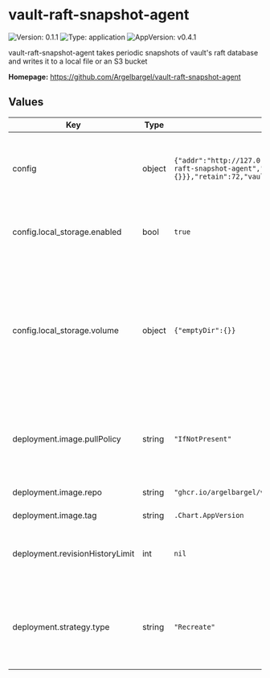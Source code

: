 # vault-raft-snapshot-agent

![Version: 0.1.1](https://img.shields.io/badge/Version-0.1.1-informational?style=flat-square) ![Type: application](https://img.shields.io/badge/Type-application-informational?style=flat-square) ![AppVersion: v0.4.1](https://img.shields.io/badge/AppVersion-v0.4.1-informational?style=flat-square)

vault-raft-snapshot-agent takes periodic snapshots of vault's raft database and writes it to a local file or an S3 bucket

**Homepage:** <https://github.com/Argelbargel/vault-raft-snapshot-agent>

## Values

| Key | Type | Default | Description |
|-----|------|---------|-------------|
| config | object | `{"addr":"http://127.0.0.1:8200","frequency":"1h","k8s_auth_path":"kubernetes","k8s_auth_role":"vault-raft-snapshot-agent","local_storage":{"enabled":true,"volume":{"emptyDir":{}}},"retain":72,"vault_auth_method":"k8s"}` | defines the contents of the configuration-file for vault-raft-snapshot-agent    except for `local_storage` the keys and values are the same as in the agents    [configuration file](https://github.com/Argelbargel/vault-raft-snapshot-agent) |
| config.local_storage.enabled | bool | `true` | enables/disables the local storage of snaphots    if disabled the corresponding volume and volume-mounts will not be created |
| config.local_storage.volume | object | `{"emptyDir":{}}` | defines the kind of volume used to store the snapshots locally    If you specify `persistentVolumeClaim` the chart can generate the    PVC for you. Just specify the claim as you would [normally do](https://kubernetes.io/docs/concepts/storage/persistent-volumes/#claims-as-volumes)    and add the property `create: true` and the relevant properties of your [PersistentVolumeClaimSpec]()    as key of `persistentVolumeClaim`. |
| deployment.image.pullPolicy | string | `"IfNotPresent"` | new releases of vault-raft-snapshot-agent always change the    `.Chart.AppVersion` of this chart thus must only be changed    if you use another repository than above |
| deployment.image.repo | string | `"ghcr.io/argelbargel/vault-raft-snapshot-agent"` | image that is deployed (change e.q. for private registry-proxy) |
| deployment.image.tag | string | `.Chart.AppVersion` | the image's tag |
| deployment.revisionHistoryLimit | int | `nil` | see [kubernetes docs](https://kubernetes.io/docs/concepts/workloads/controllers/deployment/#clean-up-policy)    You might want to change this to a small value to avoid cluttering up the    UI of a Continuous Delivery Tool like Argo-CD |
| deployment.strategy.type | string | `"Recreate"` | Update-strategy for the agent's pods    `Recreate` guarantees that no two snapshots get taken at the same time    `RollingUpdate` ensures that there's always one instance of the agent running |